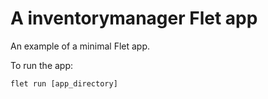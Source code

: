 # A inventorymanager Flet app

An example of a minimal Flet app.

To run the app:

```
flet run [app_directory]
```